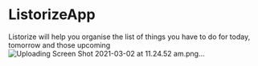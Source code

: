 # ListorizeApp
Listorize will help you organise the list of things you have to do for today, tomorrow and those upcoming
![Uploading Screen Shot 2021-03-02 at 11.24.52 am.png…]()
